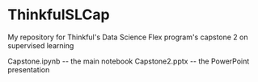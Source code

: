 # ThinkfulSLCap
My repository for Thinkful's Data Science Flex program's capstone 2 on supervised learning

Capstone.ipynb -- the main notebook
Capstone2.pptx -- the PowerPoint presentation
